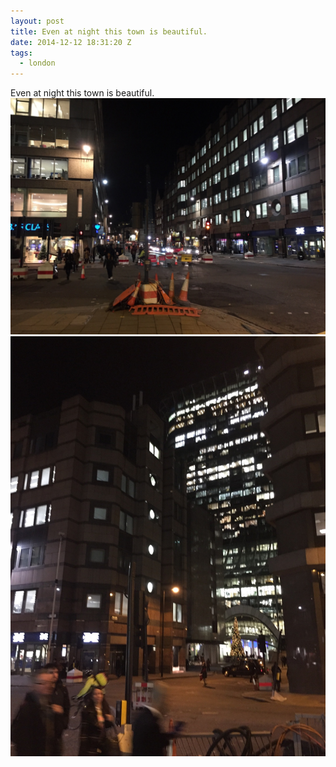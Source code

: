 ```yaml
---
layout: post
title: Even at night this town is beautiful.
date: 2014-12-12 18:31:20 Z
tags:
  - london
---
```

Even at night this town is beautiful.
![](/media/2014/12/105020950857_0.jpg)
![](/media/2014/12/105020950857_1.jpg)
